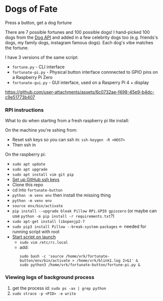 # Dogs of Fate

Press a button, get a dog fortune

There are 7 possible fortunes and 100 possible dogs! I hand-picked 100 dogs from the [Dog API](https://dog.ceo/dog-api/) and added in a few celebrity dogs too (e.g. friends's dogs, my family dogs, instagram famous dogs). Each dog's vibe matches the fortune.

I have 3 versions of the same script:
- `fortune.py` - CLI interface
- `fortunate-pi.py` - Physical button interface connnected to GPIO pins on a Raspberry Pi Zero
- `fortunate-gui.py` - GUI interface, used on a Rasperry Pi 4 + display

https://github.com/user-attachments/assets/6c0732ae-f498-45e9-b4dc-c9e51773b407




### RPI instructions

What to do when starting from a fresh raspberry pi lite install:

On the machine you're sshing from:
- Reset ssh keys so you can ssh in: `ssh-keygen -R <HOST>`
- Then ssh in

On the raspberry pi:
- `sudo apt update`
- `sudo apt upgrade`
- `sudo apt install vim git pip`
- [Set up GitHub ssh keys](https://gist.github.com/xirixiz/b6b0c6f4917ce17a90e00f9b60566278)
- Clone this repo
- cd into `fortunate-button`
- `python -m venv env` then install the missing thing
- `python -m venv env`
- `source env/bin/activate`
- `pip install --upgrade bleak Pillow RPi.GPIO gpiozero` (or maybe can use `python -m pip install -r requirements.txt`?)
- `sudo apt-get install libopenjp2-7`
- `sudo pip3 install Pillow --break-system-packages` <- needed for running script with root
- [Start script on launch](https://learn.sparkfun.com/tutorials/how-to-run-a-raspberry-pi-program-on-startup#method-1-rclocal)
  - `sudo vim /etc/rc.local`
  - add:
    ```
    sudo bash -c 'source /home/vrk/fortunate-button/env/bin/activate > /home/vrk/blink1.log 2>&1' &
    sudo python3 /home/vrk/fortunate-button/fortune-pi.py &
    ```

### Viewing logs of background process

1. get the process id: `sudo ps -ax | grep python`
2. `sudo strace -p <PID> -e write`

